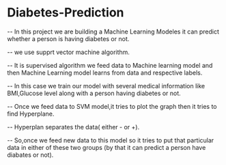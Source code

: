 # Diabetes-Prediction

-- In this project we are building a Machine Learning Modeles it can predict whether a person is having diabetes or not.

-- we use supprt vector machine algorithm.

-- It is supervised algorithm we feed data to Machine learning model and then Machine Learning model learns from data and respective labels.

-- In this case we train our model with several medical information like BMI,Glucose level along with a person having diabetes or not.

-- Once we feed data to SVM model,it tries to plot the graph then it tries to find Hyperplane.

-- Hyperplan separates the data( either - or +).

-- So,once we feed new data to this model so it tries to put that particular data in either of these two groups (by that it can predict a person have diabates or not).
